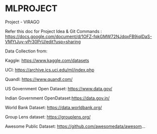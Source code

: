 # MLPROJECT
Project - VIRAGO

Refer this doc for Project Idea & Git Commands : https://docs.google.com/document/d/1OFZ-fqkGMW72NJdqxFB9iqIDaS-VMYtJuy-vPr30PrU/edit?usp=sharing

Data Collection from:

Kaggle: https://www.kaggle.com/datasets

UCI: https://archive.ics.uci.edu/ml/index.php

Quandl: https://www.quandl.com/

US Government Open Dataset: https://www.data.gov/

Indian Government OpenDataset:https://data.gov.in/

World Bank Dataset: https://data.worldbank.org/

Group Lens dataset: https://grouplens.org/

Awesome Public Dataset: https://github.com/awesomedata/awesom...
